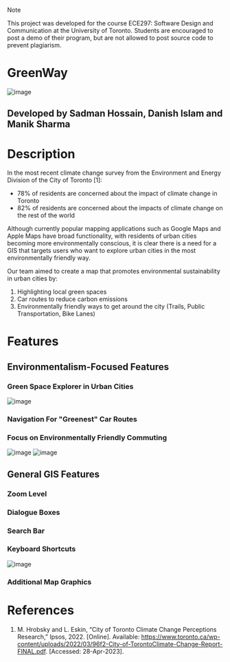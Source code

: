 > [!NOTE]
> This project was developed for the course ECE297: Software Design and Communication at the University of Toronto. Students are encouraged to post a demo of their program, but are not allowed to post source code to prevent plagiarism.

# GreenWay
![image](https://github.com/user-attachments/assets/8de20a34-2c3a-47c3-a02e-bedb444c4c0b)

## Developed by Sadman Hossain, Danish Islam and Manik Sharma

# Description
In the most recent climate change survey from the Environment and Energy Division of the City of Toronto [1]:
* 78% of residents are concerned about the impact of climate change in Toronto
* 82% of residents are concerned about the impacts of climate change on the rest of the world

Although currently popular mapping applications such as Google Maps and Apple Maps have broad functionality, with residents of urban cities becoming more environmentally conscious, it is clear there is a need for a GIS that targets users who want to explore urban cities in the most environmentally friendly way.

Our team aimed to create a map that promotes environmental sustainability in urban cities by:
1. Highlighting local green spaces
2. Car routes to reduce carbon emissions 
3. Environmentally friendly ways to get around the city (Trails, Public Transportation, Bike Lanes)

# Features
## Environmentalism-Focused Features
### Green Space Explorer in Urban Cities
![image](https://github.com/user-attachments/assets/42117393-e42c-456a-888c-d6a35c630ee1)

### Navigation For "Greenest" Car Routes
### Focus on Environmentally Friendly Commuting
![image](https://github.com/user-attachments/assets/31e87cc4-9635-48ee-8f31-23b2790ca8be)
![image](https://github.com/user-attachments/assets/a3f0be1d-88d8-4877-98dd-ab5e496bbed6)

## General GIS Features
### Zoom Level
### Dialogue Boxes
### Search Bar
### Keyboard Shortcuts
![image](https://github.com/user-attachments/assets/5978d652-2dc5-4bc9-a70f-99ee4ec49f38)
### Additional Map Graphics

# References
1. M. Hrobsky and L. Eskin, “City of Toronto Climate Change Perceptions Research,” Ipsos, 2022. [Online]. Available: https://www.toronto.ca/wp-content/uploads/2022/03/96f2-City-of-TorontoClimate-Change-Report-FINAL.pdf. [Accessed: 28-Apr-2023].
